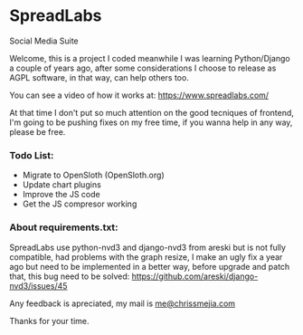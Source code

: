 # SpreadLabs
Social Media Suite

Welcome, this is a project I coded meanwhile I was learning Python/Django a couple of years ago, after some considerations I choose to release as AGPL software, in that way, can help others too.

You can see a video of how it works at: https://www.spreadlabs.com/

At that time I don't put so much attention on the good tecniques of frontend, I'm going to be pushing fixes on my free time, if you wanna help in any way, please be free.

### Todo List:
* Migrate to OpenSloth (OpenSloth.org)
* Update chart plugins
* Improve the JS code
* Get the JS compresor working

### About requirements.txt:
SpreadLabs use python-nvd3 and django-nvd3 from areski but is not fully compatible, had problems with the graph resize, I make an ugly fix a year ago but need to be implemented in a better way, before upgrade and patch that, this bug need to be solved: https://github.com/areski/django-nvd3/issues/45

Any feedback is apreciated, my mail is me@chrissmejia.com

Thanks for your time.
